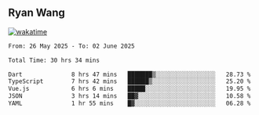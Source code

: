 ## Ryan Wang

[![wakatime](https://wakatime.com/badge/user/6f4ce45f-b03c-4eb3-b701-4b95e0885d94.svg)](https://wakatime.com/@6f4ce45f-b03c-4eb3-b701-4b95e0885d94)

<!--START_SECTION:waka-->

```txt
From: 26 May 2025 - To: 02 June 2025

Total Time: 30 hrs 34 mins

Dart              8 hrs 47 mins   ███████▒░░░░░░░░░░░░░░░░░   28.73 %
TypeScript        7 hrs 42 mins   ██████▒░░░░░░░░░░░░░░░░░░   25.20 %
Vue.js            6 hrs 6 mins    █████░░░░░░░░░░░░░░░░░░░░   19.95 %
JSON              3 hrs 14 mins   ██▓░░░░░░░░░░░░░░░░░░░░░░   10.58 %
YAML              1 hr 55 mins    █▓░░░░░░░░░░░░░░░░░░░░░░░   06.28 %
```

<!--END_SECTION:waka-->
